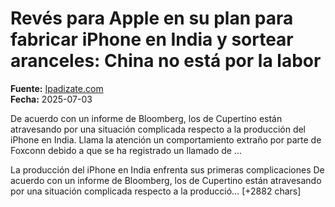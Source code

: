 # Revés para Apple en su plan para fabricar iPhone en India y sortear aranceles: China no está por la labor

**Fuente:** [Ipadizate.com](https://ipadizate.com/apple/reves-para-apple-en-su-plan-para-fabricar-iphone-en-india-y-sortear-aranceles-china-no-esta-por-la-labor)  
**Fecha:** 2025-07-03

De acuerdo con un informe de Bloomberg, los de Cupertino están atravesando por una situación complicada respecto a la producción del iPhone en India. Llama la atención un comportamiento extraño por parte de Foxconn debido a que se ha registrado un llamado de …

La producción del iPhone en India enfrenta sus primeras complicaciones
De acuerdo con un informe de Bloomberg, los de Cupertino están atravesando por una situación complicada respecto a la producció… [+2882 chars]
